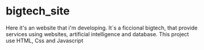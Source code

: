 # bigtech_site
Here it's an website that i'm developing. It´s a ficcional bigtech, that provide services using websites, artificial intelligence and database. This project use HTML, Css and Javascript 
